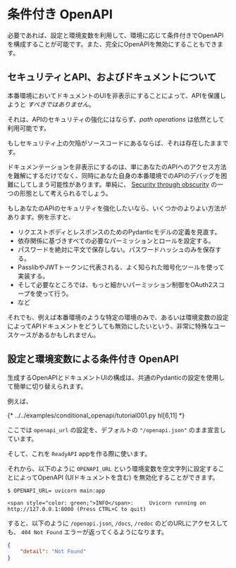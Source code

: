 # 条件付き OpenAPI

必要であれば、設定と環境変数を利用して、環境に応じて条件付きでOpenAPIを構成することが可能です。また、完全にOpenAPIを無効にすることもできます。

## セキュリティとAPI、およびドキュメントについて

本番環境においてドキュメントのUIを非表示にすることによって、APIを保護しようと *すべきではありません*。

それは、APIのセキュリティの強化にはならず、*path operations* は依然として利用可能です。

もしセキュリティ上の欠陥がソースコードにあるならば、それは存在したままです。

ドキュメンテーションを非表示にするのは、単にあなたのAPIへのアクセス方法を難解にするだけでなく、同時にあなた自身の本番環境でのAPIのデバッグを困難にしてしまう可能性があります。単純に、 <a href="https://en.wikipedia.org/wiki/Security_through_obscurity" class="external-link" target="_blank">Security through obscurity</a> の一つの形態として考えられるでしょう。

もしあなたのAPIのセキュリティを強化したいなら、いくつかのよりよい方法があります。例を示すと、

* リクエストボディとレスポンスのためのPydanticモデルの定義を見直す。
* 依存関係に基づきすべての必要なパーミッションとロールを設定する。
* パスワードを絶対に平文で保存しない。パスワードハッシュのみを保存する。
* PasslibやJWTトークンに代表される、よく知られた暗号化ツールを使って実装する。
* そして必要なところでは、もっと細かいパーミッション制御をOAuth2スコープを使って行う。
* など

それでも、例えば本番環境のような特定の環境のみで、あるいは環境変数の設定によってAPIドキュメントをどうしても無効にしたいという、非常に特殊なユースケースがあるかもしれません。

## 設定と環境変数による条件付き OpenAPI

生成するOpenAPIとドキュメントUIの構成は、共通のPydanticの設定を使用して簡単に切り替えられます。

例えば、

{* ../../examples/conditional_openapi/tutorial001.py hl[6,11] *}

ここでは `openapi_url` の設定を、デフォルトの `"/openapi.json"` のまま宣言しています。

そして、これを `ReadyAPI` appを作る際に使います。

それから、以下のように `OPENAPI_URL` という環境変数を空文字列に設定することによってOpenAPI (UIドキュメントを含む) を無効化することができます。

<div class="termy">

```console
$ OPENAPI_URL= uvicorn main:app

<span style="color: green;">INFO</span>:     Uvicorn running on http://127.0.0.1:8000 (Press CTRL+C to quit)
```

</div>

すると、以下のように `/openapi.json`, `/docs`, `/redoc` のどのURLにアクセスしても、 `404 Not Found` エラーが返ってくるようになります。

```JSON
{
    "detail": "Not Found"
}
```

